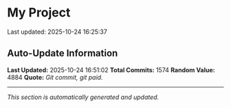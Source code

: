 # My Project


Last updated: 2025-10-24 16:25:37













































































































































































































































































































































































































































































































































































































































































































































































































































































































































































































































































































































































































































































































































































































































































































































































































































































































































































































































































































































































































































## Auto-Update Information

**Last Updated:** 2025-10-24 16:51:02
**Total Commits:** 1574
**Random Value:** 4884
**Quote:** _Git commit, git paid._

---
_This section is automatically generated and updated._